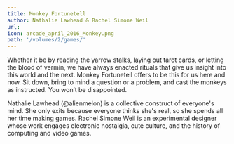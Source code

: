 ```yaml
---
title: Monkey Fortunetell
author: Nathalie Lawhead & Rachel Simone Weil 
url: 
icon: arcade_april_2016_Monkey.png
path: '/volumes/2/games/'
---
```

Whether it be by reading the yarrow stalks, laying out tarot cards, or letting the
blood of vermin, we have always enacted rituals that give us insight into this
world and the next. Monkey Fortunetell offers to be this for us here and now. Sit
down, bring to mind a question or a problem, and cast the monkeys as instructed.
You won’t be disappointed.

Nathalie Lawhead (@alienmelon) is a collective construct of everyone's mind. She
only exits because everyone thinks she's real, so she spends all her time making
games. Rachel Simone Weil is an experimental designer whose work engages electronic
nostalgia, cute culture, and the history of computing and video games.
